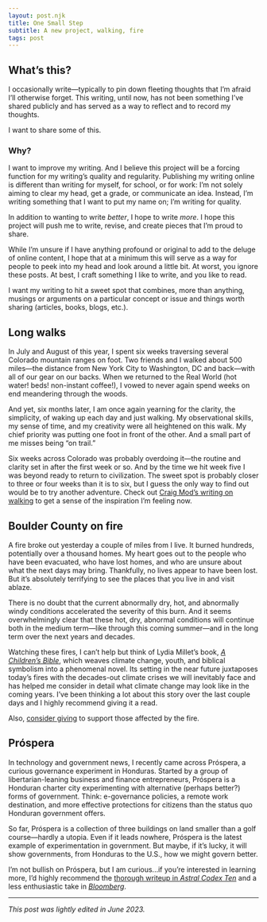 ```yaml
---
layout: post.njk
title: One Small Step
subtitle: A new project, walking, fire
tags: post
---
```


## What’s this?

I occasionally write—typically to pin down fleeting thoughts that I’m afraid I’ll otherwise forget. This writing, until now, has not been something I’ve shared publicly and has served as a way to reflect and to record my thoughts.

I want to share some of this.

### Why?

I want to improve my writing. And I believe this project will be a forcing function for my writing’s quality and regularity. Publishing my writing online is different than writing for myself, for school, or for work: I’m not solely aiming to clear my head, get a grade, or communicate an idea. Instead, I’m writing something that I want to put my name on; I’m writing for quality.

In addition to wanting to write _better_, I hope to write _more_. I hope this project will push me to write, revise, and create pieces that I’m proud to share.

While I’m unsure if I have anything profound or original to add to the deluge of online content, I hope that at a minimum this will serve as a way for people to peek into my head and look around a little bit. At worst, you ignore these posts. At best, I craft something I like to write, and you like to read.

I want my writing to hit a sweet spot that combines, more than anything, musings or arguments on a particular concept or issue and things worth sharing (articles, books, blogs, etc.).

## Long walks

In July and August of this year, I spent six weeks traversing several Colorado mountain ranges on foot. Two friends and I walked about 500 miles—the distance from New York City to Washington, DC and back—with all of our gear on our backs. When we returned to the Real World (hot water! beds! non-instant coffee!), I vowed to never again spend weeks on end meandering through the woods.

And yet, six months later, I am once again yearning for the clarity, the simplicity, of waking up each day and just walking. My observational skills, my sense of time, and my creativity were all heightened on this walk. My chief priority was putting one foot in front of the other. And a small part of me misses being “on trail.”

Six weeks across Colorado was probably overdoing it—the routine and clarity set in after the first week or so. And by the time we hit week five I was beyond ready to return to civilization. The sweet spot is probably closer to three or four weeks than it is to six, but I guess the only way to find out would be to try another adventure. Check out [Craig Mod’s writing on walking](https://medium.com/message/a-need-to-walk-ba8c06927e88#.dd7q5d7q3) to get a sense of the inspiration I’m feeling now.

## Boulder County on fire

A fire broke out yesterday a couple of miles from I live. It burned hundreds, potentially over a thousand homes. My heart goes out to the people who have been evacuated, who have lost homes, and who are unsure about what the next days may bring. Thankfully, no lives appear to have been lost. But it’s absolutely terrifying to see the places that you live in and visit ablaze.

There is no doubt that the current abnormally dry, hot, and abnormally windy conditions accelerated the severity of this burn. And it seems overwhelmingly clear that these hot, dry, abnormal conditions will continue both in the medium term—like through this coming summer—and in the long term over the next years and decades.

Watching these fires, I can’t help but think of Lydia Millet’s book, _[A Children’s Bible](https://www.goodreads.com/book/show/55298364-a-children-s-bible)_, which weaves climate change, youth, and biblical symbolism into a phenomenal novel. Its setting in the near future juxtaposes today’s fires with the decades-out climate crises we will inevitably face and has helped me consider in detail what climate change may look like in the coming years. I’ve been thinking a lot about this story over the last couple days and I highly recommend giving it a read.

Also, [consider giving](https://www.commfound.org/grants/get-grant/Boulder-County-Wildfire-Fund) to support those affected by the fire.

## Próspera

In technology and government news, I recently came across Próspera, a curious governance experiment in Honduras. Started by a group of libertarian-leaning business and finance entrepreneurs, Próspera is a Honduran charter city experimenting with alternative (perhaps better?) forms of government. Think: e-governance policies, a remote work destination, and more effective protections for citizens than the status quo Honduran government offers.

So far, Próspera is a collection of three buildings on land smaller than a golf course—hardly a utopia. Even if it leads nowhere, Próspera is the latest example of experimentation in government. But maybe, if it’s lucky, it will show governments, from Honduras to the U.S., how we might govern better.

I’m not bullish on Próspera, but I am curious...if you’re interested in learning more, I’d highly recommend the [thorough writeup in _Astral Codex Ten_](https://astralcodexten.substack.com/p/prospectus-on-prospera) and a less enthusiastic take in _[Bloomberg](https://www.bloomberg.com/news/articles/2021-03-27/prospera-in-honduras-a-private-tech-city-now-open-for-business)_.

---

_This post was lightly edited in June 2023._
